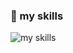 ### 🔫 my skills
<img alt="my skills" src="https://skillicons.dev/icons?theme=light&perline=8&i=swift,java,kotlin,androidstudio,dart,flutter,laravel,symfony,wordpress,php,mysql,py,ts,js,html,css,jquery,nodejs,firebase,docker,aws,nginx,git,github,gitlab,xd,vscode" />


<!--
**nukesk3/nukesk3** is a ✨ _special_ ✨ repository because its `README.md` (this file) appears on your GitHub profile.

Here are some ideas to get you started:

- 🔭 I’m currently working on ...
- 🌱 I’m currently learning ...
- 👯 I’m looking to collaborate on ...
- 🤔 I’m looking for help with ...
- 💬 Ask me about ...
- 📫 How to reach me: ...
- 😄 Pronouns: ...
- ⚡ Fun fact: ...
-->
